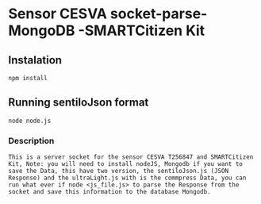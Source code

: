 # Sensor CESVA socket-parse-MongoDB -SMARTCitizen Kit

## Instalation
```
npm install

```
## Running sentiloJson format
```
node node.js
```

### Description

``
This is a server socket for the sensor CESVA T256847 and SMARTCitizen Kit, Note: you will need to install nodeJS, Mongodb if you want to save the Data, this have two version, the sentiloJson.js (JSON Response) and the ultraLight.js with is the commpress Data, you can run what ever if node <js_file.js> to parse the Response from the socket and save this information to the database Mongodb.
``
